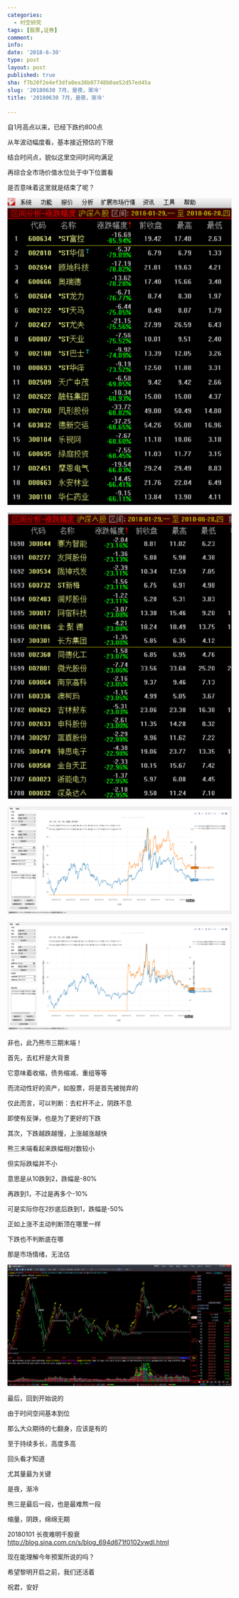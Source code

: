 ```yaml
---
categories:
  - 时空研究
tags: [股票,证券]
comment: 
info: 
date: '2018-6-30'
type: post
layout: post
published: true
sha: f7b20f2e4ef3dfa0ea38b07748b0ae52d57ed45a
slug: '20180630 7月，是夜，渐冷'
title: '20180630 7月，是夜，渐冷'

---
```

自1月高点以来，已经下跌约800点

从年波动幅度看，基本接近预估的下限

结合时间点，貌似这里空间时间均满足

再综合全市场价值水位处于中下位置看

是否意味着这里就是结束了呢？


![20180630-0](/images/20180630-0.jpeg)

![20180630-1](/images/20180630-1.jpeg)

![20180630-2](/images/20180630-2.gif)

![20180630-3](/images/20180630-3.gif)

非也，此乃熊市三期末端！

首先，去杠杆是大背景

它意味着收缩，债务缩减、重组等等

而流动性好的资产，如股票，将是首先被抛弃的

仅此而言，可以判断：去杠杆不止，阴跌不息

即使有反弹，也是为了更好的下跌


其次，下跌越跌越慢，上涨越涨越快

熊三末端看起来跌幅相对数较小

但实际跌幅并不小

意思是从10跌到2，跌幅是-80%

再跌到1，不过是再多个-10%

可是实际你在2抄底后跌到1，跌幅是-50%

正如上涨不主动判断顶在哪里一样

下跌也不判断底在哪

那是市场情绪，无法估

![20180630-4](/images/20180630-4.gif)

最后，回到开始说的

由于时间空间基本到位

那么大众期待的七翻身，应该是有的

至于持续多长，高度多高

回头看才知道

尤其量最为关键


是夜，渐冷

熊三是最后一段，也是最难熬一段

缩量，阴跌，绵绵无期

20180101 长夜难明千股衰
http://blog.sina.com.cn/s/blog_694d671f0102ywdl.html

现在能理解今年预案所说的吗？

希望黎明开启之前，我们还活着

祝君，安好
